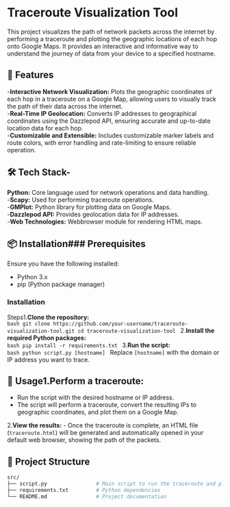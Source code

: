 # Traceroute Visualization Tool

This project visualizes the path of network packets across the internet by performing a traceroute and plotting the geographic locations of each hop onto Google Maps. It provides an interactive and informative way to understand the journey of data from your device to a specified hostname.

## 🚀 Features
-**Interactive Network Visualization:** Plots the geographic coordinates of each hop in a traceroute on a Google Map, allowing users to visually track the path of their data across the internet. <br>
-**Real-Time IP Geolocation:** Converts IP addresses to geographical coordinates using the Dazzlepod API, ensuring accurate and up-to-date location data for each hop. <br>
-**Customizable and Extensible:** Includes customizable marker labels and route colors, with error handling and rate-limiting to ensure reliable operation. <br>

## 🛠️ Tech Stack-
**Python:** Core language used for network operations and data handling. <br>
-**Scapy:** Used for performing traceroute operations. <br>
-**GMPlot:** Python library for plotting data on Google Maps. <br>
-**Dazzlepod API:** Provides geolocation data for IP addresses. <br>
-**Web Technologies:** Webbrowser module for rendering HTML maps. <br>

## 📦 Installation### Prerequisites

Ensure you have the following installed:

- Python 3.x
- pip (Python package manager)

### Installation 
Steps1.**Clone the repository:**    
    ```bash
    git clone https://github.com/your-username/traceroute-visualization-tool.git
    cd traceroute-visualization-tool
    ```
2.**Install the required Python packages:**    
    ```bash
    pip install -r requirements.txt
    ```
3.**Run the script:**    
    ```bash
    python script.py [hostname]
    ```
    Replace `[hostname]` with the domain or IP address you want to trace.
    
## 🎯 Usage1.**Perform a traceroute:**   
  - Run the script with the desired hostname or IP address. <br>
   - The script will perform a traceroute, convert the resulting IPs to geographic coordinates, and plot them on a Google Map. <br>

2.**View the results:**   - Once the traceroute is complete, an HTML file (`traceroute.html`) will be generated and automatically opened in your default web browser, showing the path of the packets.

## 📁 Project Structure
```bash
src/
├── script.py                # Main script to run the traceroute and plot the map
├── requirements.txt         # Python dependencies
└── README.md                # Project documentation
